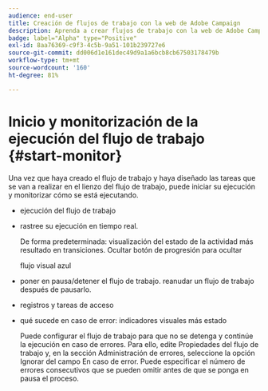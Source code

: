 ```yaml
---
audience: end-user
title: Creación de flujos de trabajo con la web de Adobe Campaign
description: Aprenda a crear flujos de trabajo con la web de Adobe Campaign
badge: label="Alpha" type="Positive"
exl-id: 8aa76369-c9f3-4c5b-9a51-101b239727e6
source-git-commit: dd006d1e161dec49d9a1a6bcb8cb67503178479b
workflow-type: tm+mt
source-wordcount: '160'
ht-degree: 81%

---
```


# Inicio y monitorización de la ejecución del flujo de trabajo {#start-monitor}

Una vez que haya creado el flujo de trabajo y haya diseñado las tareas que se van a realizar en el lienzo del flujo de trabajo, puede iniciar su ejecución y monitorizar cómo se está ejecutando.

* ejecución del flujo de trabajo

* rastree su ejecución en tiempo real.

   De forma predeterminada: visualización del estado de la actividad más resultado en transiciones. Ocultar botón de progresión para ocultar

   flujo visual azul

* poner en pausa/detener el flujo de trabajo. reanudar un flujo de trabajo después de pausarlo.

* registros y tareas de acceso

* qué sucede en caso de error: indicadores visuales más estado

   <!--to reformulate-->Puede configurar el flujo de trabajo para que no se detenga y continúe la ejecución en caso de errores. Para ello, edite Propiedades del flujo de trabajo y, en la sección Administración de errores, seleccione la opción Ignorar del campo En caso de error. Puede especificar el número de errores consecutivos que se pueden omitir antes de que se ponga en pausa el proceso.